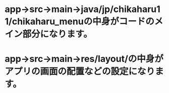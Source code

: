 # app→src→main→java/jp/chikaharu11/chikaharu_menuの中身がコードのメイン部分になります。
# app→src→main→res/layout/の中身がアプリの画面の配置などの設定になります。
